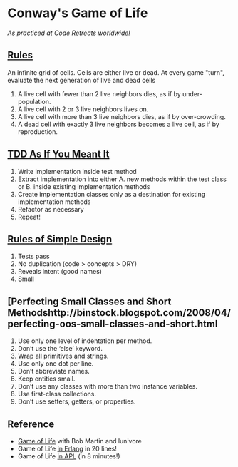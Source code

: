 # Conway's Game of Life
*As practiced at Code Retreats worldwide!*

## [Rules](http://en.wikipedia.org/wiki/Conway's_Game_of_Life)
An infinite grid of cells. Cells are either live or dead. At every game "turn", evaluate the next generation of live and dead cells

1. A live cell with fewer than 2 live neighbors dies, as if by under-population.
2. A live cell with 2 or 3 live neighbors lives on.
3. A live cell with more than 3 live neighbors dies, as if by over-crowding.
4. A dead cell with exactly 3 live neighbors becomes a live cell, as if by reproduction.

## [TDD As If You Meant It](http://gojko.net/2009/02/27/thought-provoking-tdd-exercise-at-the-software-craftsmanship-conference/)
1. Write implementation inside test method
2. Extract implementation into either 
  A. new methods within the test class or 
  B. inside existing implementation methods
3. Create implementation classes only as a destination for existing implementation methods
4. Refactor as necessary
5. Repeat!

## [Rules of Simple Design](http://c2.com/cgi/wiki?XpSimplicityRules)
1. Tests pass
2. No duplication (code > concepts > DRY)
3. Reveals intent (good names)
4. Small

## [Perfecting Small Classes and Short Methodshttp://binstock.blogspot.com/2008/04/perfecting-oos-small-classes-and-short.html
1. Use only one level of indentation per method.
2. Don’t use the ‘else’ keyword.
3. Wrap all primitives and strings.
4. Use only one dot per line.
5. Don’t abbreviate names.
6. Keep entities small.
7. Don’t use any classes with more than two instance variables.
8. Use first-class collections.
9. Don’t use setters, getters, or properties.

## Reference
* [Game of Life](http://blog.objectmentor.com/articles/2010/08/15/game-of-life-with-lunivore) with Bob Martin and lunivore
* Game of Life [in Erlang](https://gist.github.com/1225511) in 20 lines!
* Game of Life [in APL](http://www.youtube.com/watch?v=a9xAKttWgP4) (in 8 minutes!)